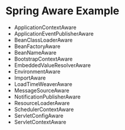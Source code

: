 # Spring Aware Example

* ApplicationContextAware
* ApplicationEventPublisherAware
* BeanClassLoaderAware
* BeanFactoryAware
* BeanNameAware
* BootstrapContextAware
* EmbeddedValueResolverAware
* EnvironmentAware
* ImportAware
* LoadTimeWeaverAware
* MessageSourceAware
* NotificationPublisherAware
* ResourceLoaderAware
* SchedulerContextAware
* ServletConfigAware
* ServletContextAware